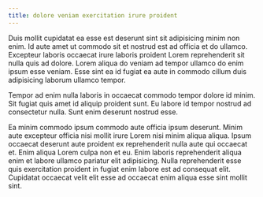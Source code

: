 ```yaml
---
title: dolore veniam exercitation irure proident
---
```


Duis mollit cupidatat ea esse est deserunt sint sit adipisicing minim non enim. Id aute amet ut commodo sit et nostrud est ad officia et do ullamco. Excepteur laboris occaecat irure laboris proident Lorem reprehenderit sit nulla quis ad dolore. Lorem aliqua do veniam ad tempor ullamco do enim ipsum esse veniam. Esse sint ea id fugiat ea aute in commodo cillum duis adipisicing laborum ullamco tempor.

Tempor ad enim nulla laboris in occaecat commodo tempor dolore id minim. Sit fugiat quis amet id aliquip proident sunt. Eu labore id tempor nostrud ad consectetur nulla. Sunt enim deserunt nostrud esse.

Ea minim commodo ipsum commodo aute officia ipsum deserunt. Minim aute excepteur officia nisi mollit irure Lorem nisi minim aliqua aliqua. Ipsum occaecat deserunt aute proident ex reprehenderit nulla aute qui occaecat et. Enim aliqua Lorem culpa non et eu. Enim laboris reprehenderit aliqua enim et labore ullamco pariatur elit adipisicing. Nulla reprehenderit esse quis exercitation proident in fugiat enim labore est ad consequat elit. Cupidatat occaecat velit elit esse ad occaecat enim aliqua esse sint mollit sint.